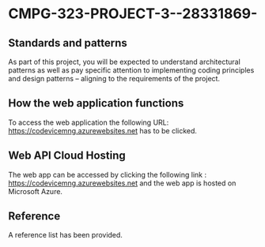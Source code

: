 
# CMPG-323-PROJECT-3--28331869-
 ## Standards and patterns
 As part of this project, you will be expected to understand architectural patterns as well as pay
specific attention to implementing coding principles and design patterns – aligning to the
requirements of the project.

## How the web application functions
 To access the web application the following URL: https://codevicemng.azurewebsites.net has to be clicked.  
 
 
## Web API Cloud Hosting

The web app can be accessed by clicking the following link : https://codevicemng.azurewebsites.net and the web app is hosted on Microsoft Azure. 

## Reference
A reference list has been provided.
